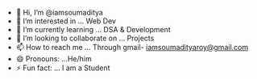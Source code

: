 - 👋 Hi, I’m @iamsoumaditya
- 👀 I’m interested in ... Web Dev
- 🌱 I’m currently learning ... DSA & Development
- 💞️ I’m looking to collaborate on ... Projects
- 📫 How to reach me ... Through gmail- iamsoumadityaroy@gmail.com
- 😄 Pronouns: ...He/him
- ⚡ Fun fact: ... I am a Student

<!---
iamsoumaditya/iamsoumaditya is a ✨ special ✨ repository because its `README.md` (this file) appears on your GitHub profile.
You can click the Preview link to take a look at your changes.
--->
